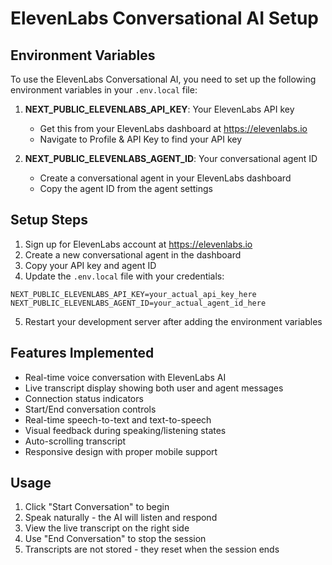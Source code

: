 # ElevenLabs Conversational AI Setup

## Environment Variables

To use the ElevenLabs Conversational AI, you need to set up the following environment variables in your `.env.local` file:

1. **NEXT_PUBLIC_ELEVENLABS_API_KEY**: Your ElevenLabs API key

   - Get this from your ElevenLabs dashboard at https://elevenlabs.io
   - Navigate to Profile & API Key to find your API key

2. **NEXT_PUBLIC_ELEVENLABS_AGENT_ID**: Your conversational agent ID
   - Create a conversational agent in your ElevenLabs dashboard
   - Copy the agent ID from the agent settings

## Setup Steps

1. Sign up for ElevenLabs account at https://elevenlabs.io
2. Create a new conversational agent in the dashboard
3. Copy your API key and agent ID
4. Update the `.env.local` file with your credentials:

```env
NEXT_PUBLIC_ELEVENLABS_API_KEY=your_actual_api_key_here
NEXT_PUBLIC_ELEVENLABS_AGENT_ID=your_actual_agent_id_here
```

5. Restart your development server after adding the environment variables

## Features Implemented

- Real-time voice conversation with ElevenLabs AI
- Live transcript display showing both user and agent messages
- Connection status indicators
- Start/End conversation controls
- Real-time speech-to-text and text-to-speech
- Visual feedback during speaking/listening states
- Auto-scrolling transcript
- Responsive design with proper mobile support

## Usage

1. Click "Start Conversation" to begin
2. Speak naturally - the AI will listen and respond
3. View the live transcript on the right side
4. Use "End Conversation" to stop the session
5. Transcripts are not stored - they reset when the session ends
